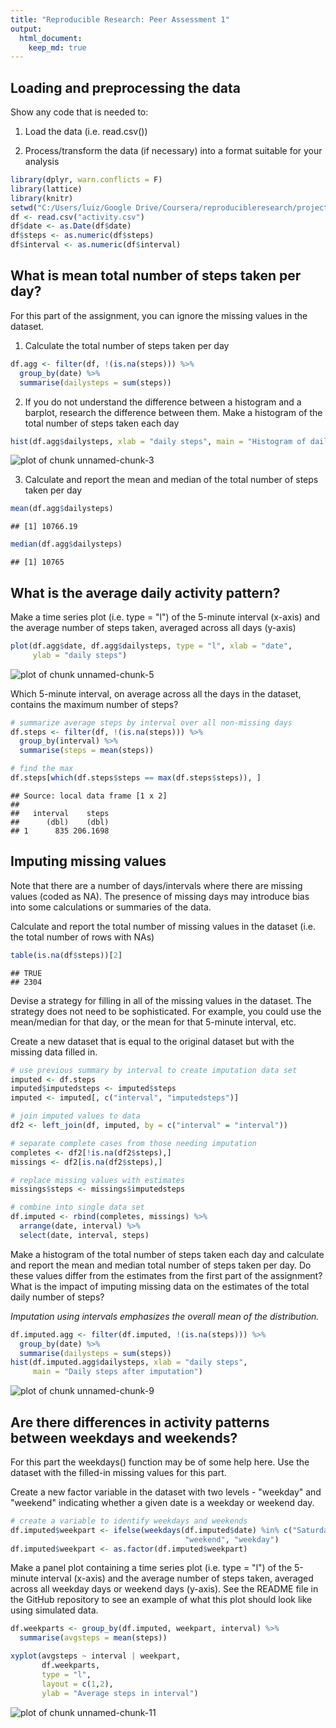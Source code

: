 ```yaml
---
title: "Reproducible Research: Peer Assessment 1"
output: 
  html_document:
    keep_md: true
---
```


## Loading and preprocessing the data

Show any code that is needed to:

1. Load the data (i.e. read.csv())

2. Process/transform the data (if necessary) into a format suitable for your analysis

```r
library(dplyr, warn.conflicts = F)
library(lattice)
library(knitr)
setwd("C:/Users/luiz/Google Drive/Coursera/reproducibleresearch/project1")
df <- read.csv("activity.csv")
df$date <- as.Date(df$date)
df$steps <- as.numeric(df$steps)
df$interval <- as.numeric(df$interval)
```

## What is mean total number of steps taken per day?

For this part of the assignment, you can ignore the missing values in the dataset.

1. Calculate the total number of steps taken per day

```r
df.agg <- filter(df, !(is.na(steps))) %>%
  group_by(date) %>%
  summarise(dailysteps = sum(steps))
```

2. If you do not understand the difference between a histogram and a barplot, research the difference between them. Make a histogram of the total number of steps taken each day

```r
hist(df.agg$dailysteps, xlab = "daily steps", main = "Histogram of daily steps")
```

![plot of chunk unnamed-chunk-3](figure/unnamed-chunk-3-1.png)

3. Calculate and report the mean and median of the total number of steps taken per day

```r
mean(df.agg$dailysteps)
```

```
## [1] 10766.19
```

```r
median(df.agg$dailysteps)
```

```
## [1] 10765
```

## What is the average daily activity pattern?

Make a time series plot (i.e. type = "l") of the 5-minute interval (x-axis) and the average number of steps taken, averaged across all days (y-axis)

```r
plot(df.agg$date, df.agg$dailysteps, type = "l", xlab = "date", 
     ylab = "daily steps")
```

![plot of chunk unnamed-chunk-5](figure/unnamed-chunk-5-1.png)

Which 5-minute interval, on average across all the days in the dataset, contains the maximum number of steps?

```r
# summarize average steps by interval over all non-missing days
df.steps <- filter(df, !(is.na(steps))) %>%
  group_by(interval) %>%
  summarise(steps = mean(steps))

# find the max
df.steps[which(df.steps$steps == max(df.steps$steps)), ]
```

```
## Source: local data frame [1 x 2]
## 
##   interval    steps
##      (dbl)    (dbl)
## 1      835 206.1698
```


## Imputing missing values
Note that there are a number of days/intervals where there are missing values (coded as NA). The presence of missing days may introduce bias into some calculations or summaries of the data.

Calculate and report the total number of missing values in the dataset (i.e. the total number of rows with NAs)

```r
table(is.na(df$steps))[2]
```

```
## TRUE 
## 2304
```

Devise a strategy for filling in all of the missing values in the dataset. The strategy does not need to be sophisticated. For example, you could use the mean/median for that day, or the mean for that 5-minute interval, etc.

Create a new dataset that is equal to the original dataset but with the missing data filled in.

```r
# use previous summary by interval to create imputation data set
imputed <- df.steps
imputed$imputedsteps <- imputed$steps
imputed <- imputed[, c("interval", "imputedsteps")]

# join imputed values to data
df2 <- left_join(df, imputed, by = c("interval" = "interval"))

# separate complete cases from those needing imputation
completes <- df2[!is.na(df2$steps),]
missings <- df2[is.na(df2$steps),]

# replace missing values with estimates
missings$steps <- missings$imputedsteps

# combine into single data set
df.imputed <- rbind(completes, missings) %>%
  arrange(date, interval) %>%
  select(date, interval, steps)
```

Make a histogram of the total number of steps taken each day and calculate and report the mean and median total number of steps taken per day. Do these values differ from the estimates from the first part of the assignment? What is the impact of imputing missing data on the estimates of the total daily number of steps?

_Imputation using intervals emphasizes the overall mean of the distribution._

```r
df.imputed.agg <- filter(df.imputed, !(is.na(steps))) %>%
  group_by(date) %>%
  summarise(dailysteps = sum(steps))
hist(df.imputed.agg$dailysteps, xlab = "daily steps", 
     main = "Daily steps after imputation")
```

![plot of chunk unnamed-chunk-9](figure/unnamed-chunk-9-1.png)


## Are there differences in activity patterns between weekdays and weekends?

For this part the weekdays() function may be of some help here. Use the dataset with the filled-in missing values for this part.

Create a new factor variable in the dataset with two levels - "weekday" and "weekend" indicating whether a given date is a weekday or weekend day.

```r
# create a variable to identify weekdays and weekends
df.imputed$weekpart <- ifelse(weekdays(df.imputed$date) %in% c("Saturday", "Sunday"),
                                       "weekend", "weekday")
df.imputed$weekpart <- as.factor(df.imputed$weekpart)
```

Make a panel plot containing a time series plot (i.e. type = "l") of the 5-minute interval (x-axis) and the average number of steps taken, averaged across all weekday days or weekend days (y-axis). See the README file in the GitHub repository to see an example of what this plot should look like using simulated data.

```r
df.weekparts <- group_by(df.imputed, weekpart, interval) %>%
  summarise(avgsteps = mean(steps))

xyplot(avgsteps ~ interval | weekpart, 
       df.weekparts, 
       type = "l", 
       layout = c(1,2),
       ylab = "Average steps in interval")
```

![plot of chunk unnamed-chunk-11](figure/unnamed-chunk-11-1.png)
